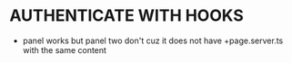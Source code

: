 # AUTHENTICATE WITH HOOKS

- panel works but panel two don't cuz it does not have +page.server.ts with the same content